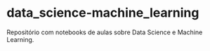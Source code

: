 # data_science-machine_learning
Repositório com notebooks de aulas sobre Data Science e Machine Learning.
